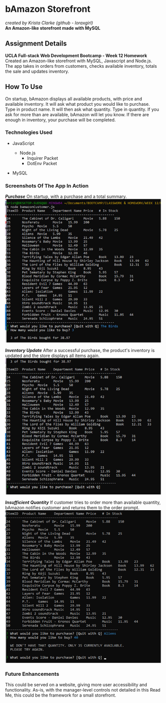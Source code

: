 # bAmazon Storefront
_created by Krista Clarke (github - loraxgirl)_<br>
**An Amazon-like storefront made with MySQL**

## Assignment Details
**UCLA Full-stack Web Development Bootcamp - Week 12 Homework**<br>
Created an Amazon-like storefront with MySQL, Javascript and Node.js. The app takes in orders from customers, checks available inventory, totals the sale and updates inventory. 


## How To Use
On startup, bAmazon displays all available products, with price and available inventory.
It will ask what product you would like to purchase. Type in product name.
It will then ask what quantity. Type in quantity. If you ask for more than are available, bAmazon will let you know.
If there are enough in inventory, your purchase will be completed.


### Technologies Used
* JavaScript
  * Node.js
    * Inquirer Packet
    * DotEnv Packet

* MySQL


### Screenshots Of The App In Action
**_Purchase_** On startup, with a purchase and a total summary.
![Purchase](bamazon1.jpg)

**_Inventory Update_** After a successful purchase, the product's inventory is updated and the store displays all items again.
![Inventory Update](bamazon2.jpg)

**_Insufficient Quantity_** If customer tries to order more than available quantity, bAmazon notifies customer and returns them to the order prompt.
![Insufficient Quantity](bamazon3.jpg)


### Future Enhancements
This could be served on a website, giving more user accessibility and functionality. As-is, with the manager-level controls not detailed in this Read Me, this could be the framework for a small storefront.
